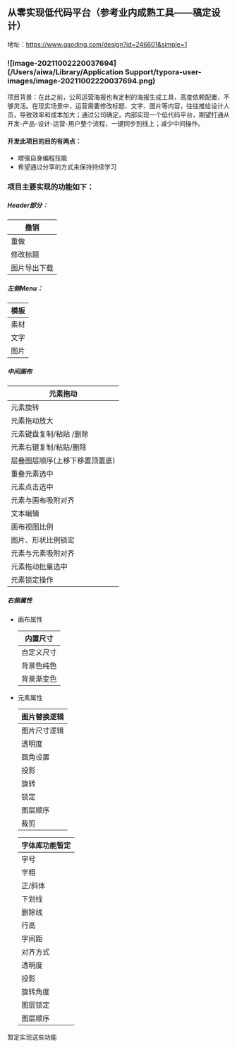 ## 从零实现低代码平台（参考业内成熟工具——稿定设计）

地址：https://www.gaoding.com/design?id=246601&simple=1

### ![image-20211002220037694](/Users/aiwa/Library/Application Support/typora-user-images/image-20211002220037694.png)

项目背景：在此之前，公司运营海报也有定制的海报生成工具，高度依赖配置，不够灵活。在现实场景中，运营需要修改标题、文字、图片等内容，往往推给设计人员，导致效率和成本加大；通过公司确定，内部实现一个低代码平台，期望打通从开发-产品-设计-运营-用户整个流程，一键同步到线上；减少中间操作。

#### 开发此项目的目的有两点：

+ 增强自身编程技能
+ 希望通过分享的方式来保持持续学习



### 项目主要实现的功能如下：

##### Header部分：

| 撤销         |
| ------------ |
| 重做         |
| 修改标题     |
| 图片导出下载 |

##### 左侧Menu：

| 模板 |
| ---- |
| 素材 |
| 文字 |
| 图片 |

##### 中间画布

| 元素拖动                       |
| ------------------------------ |
| 元素旋转                       |
| 元素拖动放大                   |
| 元素键盘复制/粘贴 /删除        |
| 元素右键复制/粘贴/删除         |
| 层叠图层顺序(上移下移置顶置底) |
| 重叠元素选中                   |
| 元素点击选中                   |
| 元素与画布吸附对齐             |
| 文本编辑                       |
| 画布视图比例                   |
| 图片、形状比例锁定             |
| 元素与元素吸附对齐             |
| 元素拖动批量选中               |
| 元素锁定操作                   |

##### 右侧属性

+ 画布属性

  | 内置尺寸   |
  | ---------- |
  | 自定义尺寸 |
  | 背景色纯色 |
  | 背景渐变色 |

+ 元素属性

  | 图片替换逻辑 |
  | ------------ |
  | 图片尺寸逻辑 |
  | 透明度       |
  | 圆角设置     |
  | 投影         |
  | 旋转         |
  | 锁定         |
  | 图层顺序     |
  | 裁剪         |

  | 字体库功能暂定 |
  | ------------------------ |
  | 字号                     |
  | 字粗                     |
  | 正/斜体                  |
  | 下划线                   |
  | 删除线                   |
  | 行高                     |
  | 字间距                   |
  | 对齐方式                 |
  | 透明度                   |
  | 投影                     |
  | 旋转角度                 |
  | 图层锁定                 |
  | 图层顺序                 |



暂定实现这些功能

   









